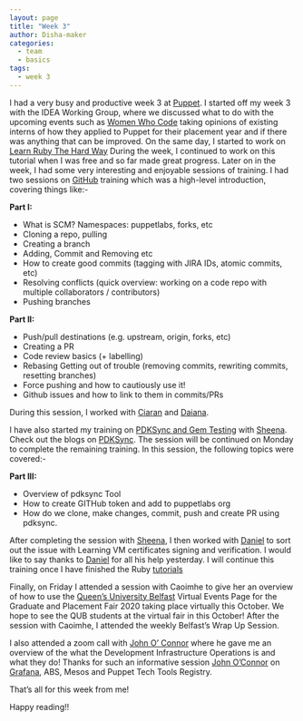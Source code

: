 ```yaml
---
layout: page
title: "Week 3"
author: Disha-maker
categories:
  - team
  - basics
tags:
  - week 3
---
```


I had a very busy and productive week 3 at [Puppet](https://puppet.com/).
I started off my week 3 with the IDEA Working Group, where we discussed what to do with the upcoming events such as [Women Who Code](https://www.womenwhocode.com/)  taking opinions of existing interns of how they applied to Puppet for their placement year and if there was anything that can be improved.
On the same day, I started to work on [Learn Ruby The Hard Way](https://learnrubythehardway.org/book/)
During the week, I continued to work on this tutorial when I was free and so far made great progress. Later on in the week, I had some very interesting and enjoyable sessions of training.
I had two sessions on [GitHub](https://github.com/) training which was a high-level introduction, covering things like:-

**Part I:**
-   What is SCM? Namespaces: puppetlabs, forks, etc
-   Cloning a repo, pulling
-   Creating a branch
-   Adding, Commit and Removing etc
-   How to create good commits (tagging with JIRA IDs, atomic commits, etc)
-   Resolving conflicts (quick overview: working on a code repo with multiple collaborators / contributors)
-   Pushing branches

**Part II:**
-   Push/pull destinations (e.g. upstream, origin, forks, etc)
-   Creating a PR
-   Code review basics (+ labelling)
-   Rebasing Getting out of trouble (removing commits, rewriting commits, resetting branches)
-   Force pushing and how to cautiously use it!
-   Github issues and how to link to them in commits/PRs

During this session, I worked with [Ciaran](https://github.com/sanfrancrisko) and  [Daiana](https://github.com/daianamezdrea).

I have also started my training on [PDKSync and Gem Testing](https://github.com/puppetlabs/pdksync) with [Sheena](https://github.com/sheenaajay).
Check out the blogs on [PDKSync](https://puppet.com/blog/walkthrough-pdksync/).
The session will be continued on Monday to complete the remaining training.
In this session, the following topics were covered:-

**Part III:**
-   Overview of pdksync Tool
-   How to create GITHub token and add to puppetlabs org
-   How do we clone, make changes, commit, push and create PR using pdksync.

After completing the session with [Sheena](https://github.com/sheenaajay), I then worked with [Daniel](https://github.com/carabasdaniel) to sort out the issue with Learning VM certificates signing and verification.
I would like to say thanks to [Daniel](https://github.com/carabasdaniel) for all his help yesterday.
I will continue this training once I have finished the Ruby  [tutorials](https://learnrubythehardway.org/book/)

Finally, on Friday I attended a session with Caoimhe to give her an overview of how to use the [Queen’s University Belfast](https://virtualcareersfairs.qub.ac.uk/events)  Virtual Events Page for the Graduate and Placement Fair 2020 taking place virtually this October.
We hope to see the QUB students at the virtual fair in this October!
After the session with Caoimhe, I attended the weekly Belfast’s Wrap Up Session.

I also attended a zoom call with [John O’ Connor](https://github.com/jcoconnor) where he gave me an overview of the what the Development Infrastructure Operations is and what they do!
Thanks for such an informative session [John O’Connor](https://github.com/jcoconnor) on [Grafana](https://puppet.grafana.net/login), ABS, Mesos and Puppet Tech Tools Registry.

That’s all for this week from me!

Happy reading!!